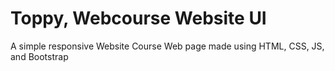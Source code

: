 # Toppy, Webcourse Website UI

A simple responsive Website Course Web page made using HTML, CSS, JS, and Bootstrap
